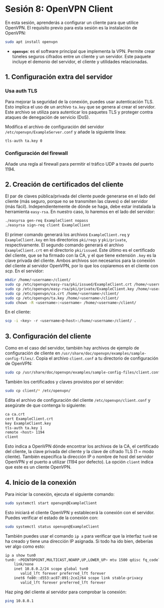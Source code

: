 # Sesión 8: OpenVPN Client

En esta sesión, aprenderás a configurar un cliente para que utilice OpenVPN. El requisito previo para esta sesión es la instalación de OpenVPN:

```bash
sudo apt install openvpn
```

- **`openvpn`**: es el software principal que implementa la VPN. Permite crear túneles seguros cifrados entre un cliente y un servidor. Este paquete incluye el demonio del servidor, el cliente y utilidades relacionadas.


## 1. Configuración extra del servidor

### Usa auth TLS

Para mejorar la seguridad de la conexión, puedes usar autenticación TLS. Esto implica el uso de un archivo `ta.key` que se genera al crear el servidor. Este archivo se utiliza para autenticar los paquetes TLS y proteger contra ataques de denegación de servicio (DoS).

Modifica el archivo de configuración del servidor `/etc/openvpn/ExampleServer.conf` y añade la siguiente línea:

```bash
tls-auth ta.key 0
```

### Configuración del firewall

Añade una regla al firewall para permitir el tráfico UDP a través del puerto 1194.


## 2. Creación de certificados del cliente

El par de claves pública/privada del cliente puede generarse en el lado del cliente (más seguro, porque no se transmiten las claves) o del servidor (más fácil). Independientemente de dónde se haga, debe estar instalada la herramienta `easy-rsa`. En nuestro caso, lo haremos en el lado del servidor:

```bash
./easyrsa gen-req ExampleClient nopass
./easyrsa sign-req client ExampleClient
```

El primer comando generará los archivos `ExampleClient.req` y `ExampleClient.key` en los directorios `pki/reqs` y `pki/private`, respectivamente. El segundo comando generará el archivo `ExampleClient.crt` en el directorio `pki/issued`. Este último es el certificado del cliente, que se ha firmado con la CA, y el que tiene extensión `.key` es la clave privada del cliente. Ambos archivos son necesarios para la conexión del cliente al servidor OpenVPN, por lo que los copiaremos en el cliente con *scp*. En el servidor:

```bash
mkdir /home/<username>/client/
sudo cp /etc/openvpn/easy-rsa/pki/issued/ExampleClient.crt /home/<username>/client/
sudo cp /etc/openvpn/easy-rsa/pki/private/ExampleClient.key /home/<username>/client/
sudo cp /etc/openvpn/ca.crt /home/<username>/client/
sudo cp /etc/openvpn/ta.key /home/<username>/client/
sudo chown -R <username>:<username> /home/<username>/client/
```
En el cliente:

```bash
scp -i <key> -r <username>@<host>:/home/<username>/client/ .
```

## 3. Configuración del cliente

Como en el caso del servidor, también hay archivos de ejemplo de configuración de cliente en `/usr/share/doc/openvpn/examples/sample-config-files/`. Copia el archivo `client.conf` a tu directorio de configuración de OpenVPN:

```bash
sudo cp /usr/share/doc/openvpn/examples/sample-config-files/client.conf /etc/openvpn/ExampleClient.conf
```

También los certificados y claves provistos por el servidor:

```bash
sudo cp client/* /etc/openvpn/
```

Edita el archivo de configuración del cliente `/etc/openvpn/client.conf` y asegúrate de que contenga lo siguiente:

```bash
ca ca.crt
cert ExampleClient.crt
key ExampleClient.key
tls-auth ta.key 1
remote <host> 1194
client
```

Esto indica a OpenVPN dónde encontrar los archivos de la CA, el certificado del cliente, la clave privada del cliente y la clave de cifrado TLS (1 = modo cliente). También especifica la dirección IP o nombre de host del servidor OpenVPN y el puerto a utilizar (1194 por defecto). La opción `client` indica que este es un cliente OpenVPN.

## 4. Inicio de la conexión

Para iniciar la conexión, ejecuta el siguiente comando:

```bash
sudo systemctl start openvpn@ExampleClient
```
Esto iniciará el cliente OpenVPN y establecerá la conexión con el servidor. Puedes verificar el estado de la conexión con:

```bash
sudo systemctl status openvpn@ExampleClient
```

También puedes usar el comando `ip a` para verificar que la interfaz `tun0` se ha creado y tiene una dirección IP asignada. Si todo ha ido bien, deberías ver algo como esto:

```bash
ip a show tun0
tun0: <POINTOPOINT,MULTICAST,NOARP,UP,LOWER_UP> mtu 1500 qdisc fq_codel state UNKNOWN group default qlen 500
    link/none
    inet 10.8.0.2/24 scope global tun0
       valid_lft forever preferred_lft forever
    inet6 fe80::d553:ac87:891:2ce2/64 scope link stable-privacy
       valid_lft forever preferred_lft forever
```

Haz ping del cliente al servidor para comprobar la conexión:

```bash
ping 10.8.0.1
```
